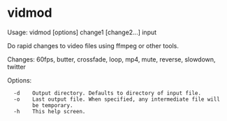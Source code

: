 vidmod
======

Usage: vidmod [options] change1 [change2...] input

Do rapid changes to video files using ffmpeg or other tools.

Changes: 60fps, butter, crossfade, loop, mp4, mute, reverse, slowdown, twitter

Options:

```
  -d    Output directory. Defaults to directory of input file.
  -o    Last output file. When specified, any intermediate file will
        be temporary.
  -h    This help screen.
```

